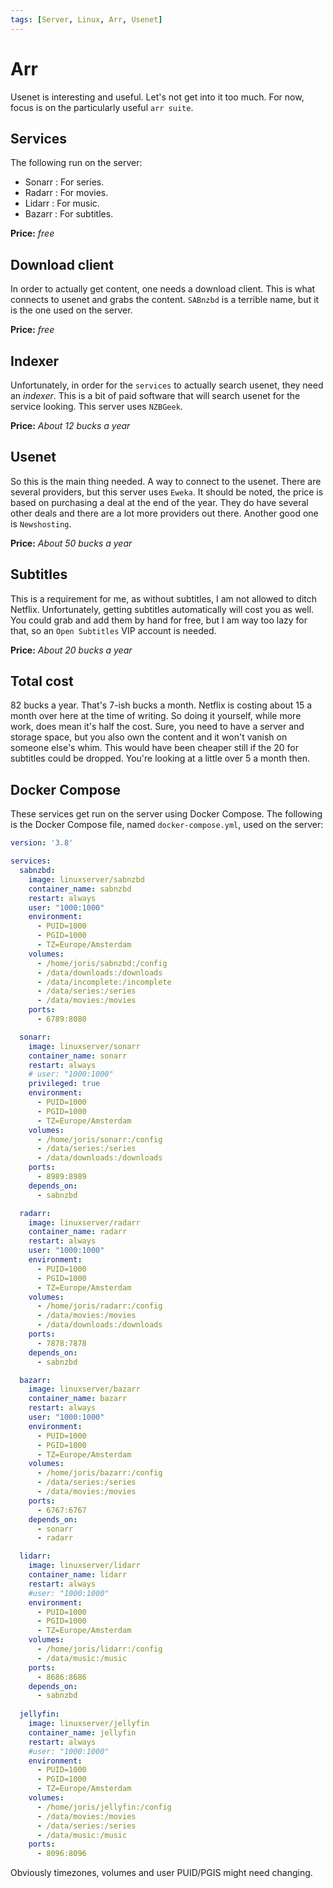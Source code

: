 ```yaml
---
tags: [Server, Linux, Arr, Usenet]
---
```


# Arr
Usenet is interesting and useful. Let's not get into it too much. For now, focus is on the particularly useful `arr suite`. 

## Services
The following run on the server:
- Sonarr : For series.
- Radarr : For movies.
- Lidarr : For music.
- Bazarr : For subtitles.

**Price:** _free_

## Download client
In order to actually get content, one needs a download client. This is what connects to usenet and grabs the content. `SABnzbd` is a terrible name, but it is the one used on the server.

**Price:** _free_

## Indexer
Unfortunately, in order for the `services` to actually search usenet, they need an _indexer_. This is a bit of paid software that will search usenet for the service looking. This server uses `NZBGeek`.

**Price:** _About 12 bucks a year_

## Usenet
So this is the main thing needed. A way to connect to the usenet. There are several providers, but this server uses `Eweka`. It should be noted, the price is based on purchasing a deal at the end of the year. They do have several other deals and there are a lot more providers out there. Another good one is `Newshosting`.

**Price:** _About 50 bucks a year_

## Subtitles
This is a requirement for me, as without subtitles, I am not allowed to ditch Netflix. Unfortunately, getting subtitles automatically will cost you as well. You could grab and add them by hand for free, but I am way too lazy for that, so an `Open Subtitles` VIP account is needed.

**Price:** _About 20 bucks a year_

## Total cost
82 bucks a year. That's 7-ish bucks a month. Netflix is costing about 15 a month over here at the time of writing. So doing it yourself, while more work, does mean it's half the cost. Sure, you need to have a server and storage space, but you also own the content and it won't vanish on someone else's whim. This would have been cheaper still if the 20 for subtitles could be dropped. You're looking at a little over 5 a month then.

## Docker Compose
These services get run on the server using Docker Compose. The following is the Docker Compose file, named `docker-compose.yml`, used on the server:

```yaml
version: '3.8'

services:
  sabnzbd:
    image: linuxserver/sabnzbd
    container_name: sabnzbd
    restart: always
    user: "1000:1000"
    environment:
      - PUID=1000
      - PGID=1000
      - TZ=Europe/Amsterdam
    volumes:
      - /home/joris/sabnzbd:/config
      - /data/downloads:/downloads
      - /data/incomplete:/incomplete
      - /data/series:/series
      - /data/movies:/movies
    ports:
      - 6789:8080

  sonarr:
    image: linuxserver/sonarr
    container_name: sonarr
    restart: always
    # user: "1000:1000"
    privileged: true
    environment:
      - PUID=1000
      - PGID=1000
      - TZ=Europe/Amsterdam
    volumes:
      - /home/joris/sonarr:/config
      - /data/series:/series
      - /data/downloads:/downloads
    ports:
      - 8989:8989
    depends_on:
      - sabnzbd

  radarr:
    image: linuxserver/radarr
    container_name: radarr
    restart: always
    user: "1000:1000"
    environment:
      - PUID=1000
      - PGID=1000
      - TZ=Europe/Amsterdam
    volumes:
      - /home/joris/radarr:/config
      - /data/movies:/movies
      - /data/downloads:/downloads
    ports:
      - 7878:7878 
    depends_on:
      - sabnzbd

  bazarr:
    image: linuxserver/bazarr
    container_name: bazarr
    restart: always
    user: "1000:1000"
    environment:
      - PUID=1000
      - PGID=1000
      - TZ=Europe/Amsterdam
    volumes:
      - /home/joris/bazarr:/config
      - /data/series:/series
      - /data/movies:/movies
    ports:
      - 6767:6767 
    depends_on:
      - sonarr
      - radarr

  lidarr:
    image: linuxserver/lidarr
    container_name: lidarr
    restart: always
    #user: "1000:1000"
    environment:
      - PUID=1000
      - PGID=1000
      - TZ=Europe/Amsterdam
    volumes:
      - /home/joris/lidarr:/config
      - /data/music:/music
    ports:
      - 8686:8686
    depends_on:
      - sabnzbd
    
  jellyfin:
    image: linuxserver/jellyfin
    container_name: jellyfin
    restart: always
    #user: "1000:1000"
    environment:
      - PUID=1000
      - PGID=1000
      - TZ=Europe/Amsterdam
    volumes:
      - /home/joris/jellyfin:/config
      - /data/movies:/movies
      - /data/series:/series
      - /data/music:/music 
    ports:
      - 8096:8096  
```
Obviously timezones, volumes and user PUID/PGIS might need changing.



